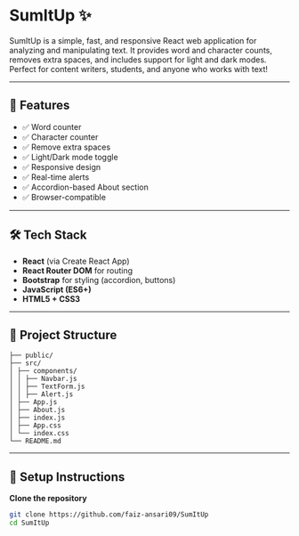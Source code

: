 # SumItUp ✨

SumItUp is a simple, fast, and responsive React web application for analyzing and manipulating text. It provides word and character counts, removes extra spaces, and includes support for light and dark modes. Perfect for content writers, students, and anyone who works with text!

---

## 🚀 Features

- ✅ Word counter
- ✅ Character counter
- ✅ Remove extra spaces
- ✅ Light/Dark mode toggle
- ✅ Responsive design
- ✅ Real-time alerts
- ✅ Accordion-based About section
- ✅ Browser-compatible

---

## 🛠️ Tech Stack

- **React** (via Create React App)
- **React Router DOM** for routing
- **Bootstrap** for styling (accordion, buttons)
- **JavaScript (ES6+)**
- **HTML5 + CSS3**

---

## 📁 Project Structure

```
├── public/
├── src/
│ ├── components/
│ │ ├── Navbar.js
│ │ ├── TextForm.js
│ │ ├── Alert.js
│ ├── App.js
│ ├── About.js
│ ├── index.js
│ ├── App.css
│ └── index.css
└── README.md
```

---

## 🔧 Setup Instructions

 **Clone the repository**
   ```bash
   git clone https://github.com/faiz-ansari09/SumItUp
   cd SumItUp

